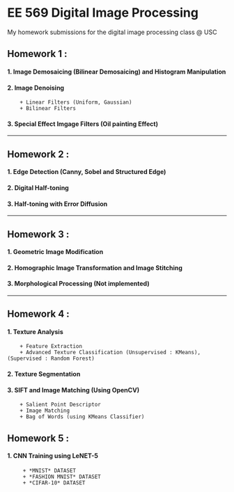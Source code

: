 # EE 569 Digital Image Processing
 My homework submissions for the digital image processing class @ USC
 
 ## Homework 1 : 
 #### 1. Image Demosaicing (Bilinear Demosaicing) and Histogram Manipulation
 #### 2.  Image Denoising 
        + Linear Filters (Uniform, Gaussian)
        + Bilinear Filters
 #### 3.  Special Effect Imgage Filters (Oil painting Effect)     
 ***            
 ## Homework 2 : 
 #### 1. Edge Detection (Canny, Sobel and Structured Edge)
 #### 2. Digital Half-toning
 #### 3. Half-toning with Error Diffusion            
***             
 ## Homework 3 : 
 #### 1. Geometric Image Modification
 #### 2. Homographic Image Transformation and Image Stitching
 #### 3. Morphological Processing (Not implemented)            
 ***            
 ## Homework 4 :             
 #### 1. Texture Analysis
        + Feature Extraction 
        + Advanced Texture Classification (Unsupervised : KMeans), (Supervised : Random Forest)
 #### 2. Texture Segmentation
 #### 3. SIFT and Image Matching (Using OpenCV)
        + Salient Point Descriptor
        + Image Matching
        + Bag of Words (using KMeans Classifier)
 ## Homework 5 : 
 #### 1. CNN Training using LeNET-5
         + *MNIST* DATASET
         + *FASHION MNIST* DATASET
         + *CIFAR-10* DATASET
 
 
 
